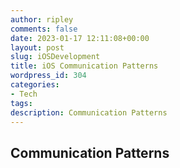 ```yaml
---
author: ripley
comments: false
date: 2023-01-17 12:11:08+00:00
layout: post
slug: iOSDevelopment
title: iOS Communication Patterns
wordpress_id: 304
categories:
- Tech
tags:
description: Communication Patterns
---
```

## **Communication Patterns**    